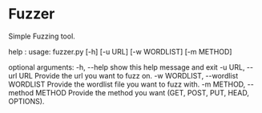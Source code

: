 # Fuzzer
Simple Fuzzing tool.

help :
usage: fuzzer.py [-h] [-u URL] [-w WORDLIST] [-m METHOD]

optional arguments:
  -h, --help            show this help message and exit
  -u URL, --url URL     Provide the url you want to fuzz on.
  -w WORDLIST, --wordlist WORDLIST
                        Provide the wordlist file you want to fuzz with.
  -m METHOD, --method METHOD
                        Provide the method you want (GET, POST, PUT, HEAD, OPTIONS).
